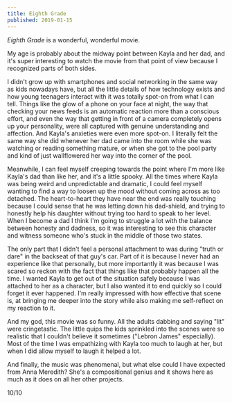 ```yaml
---
title: Eighth Grade
published: 2019-01-15
---
```


_Eighth Grade_ is a wonderful, wonderful movie.

My age is probably about the midway point between Kayla and her dad, and it's super interesting to watch the movie from that point of view because I recognized parts of both sides.

I didn't grow up with smartphones and social networking in the same way as kids nowadays have, but all the little details of how technology exists and how young teenagers interact with it was totally spot-on from what I can tell. Things like the glow of a phone on your face at night, the way that checking your news feeds is an automatic reaction more than a conscious effort, and even the way that getting in front of a camera completely opens up your personality, were all captured with genuine understanding and affection. And Kayla's anxieties were even more spot-on. I literally felt the same way she did whenever her dad came into the room while she was watching or reading something mature, or when she got to the pool party and kind of just wallflowered her way into the corner of the pool.

Meanwhile, I can feel myself creeping towards the point where I'm more like Kayla's dad than like her, and it's a little spooky. All the times where Kayla was being weird and unpredictable and dramatic, I could feel myself wanting to find a way to loosen up the mood without coming across as too detached. The heart-to-heart they have near the end was really touching because I could sense that he was letting down his dad-shield, and trying to honestly help his daughter without trying too hard to speak to her level. When I become a dad I think I'm going to struggle a lot with the balance between honesty and dadness, so it was interesting to see this character and witness someone who's stuck in the middle of those two states.

The only part that I didn't feel a personal attachment to was during "truth or dare" in the backseat of that guy's car. Part of it is because I never had an experience like that personally, but more importantly it was because I was scared so reckon with the fact that things like that probably happen all the time. I wanted Kayla to get out of the situation safely because I was attached to her as a character, but I also wanted it to end quickly so I could forget it ever happened. I'm really impressed with how effective that scene is, at bringing me deeper into the story while also making me self-reflect on my reaction to it.

And my god, this movie was so funny. All the adults dabbing and saying "lit" were cringetastic. The little quips the kids sprinkled into the scenes were so realistic that I couldn't believe it sometimes ("Lebron James" especially). Most of the time I was empathizing with Kayla too much to laugh at her, but when I did allow myself to laugh it helped a lot.

And finally, the music was phenomenal, but what else could I have expected from Anna Meredith? She's a compositional genius and it shows here as much as it does on all her other projects.

10/10
